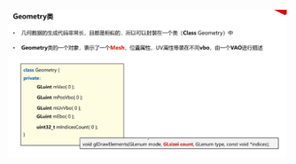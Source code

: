 ![输入图片说明](/imgs/2024-11-20/BJZMhf09N3OgxPwj.png)
<!--stackedit_data:
eyJoaXN0b3J5IjpbMTkyMDQ3NjU1OSwtMjA4ODc0NjYxMl19
-->